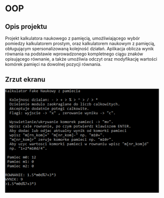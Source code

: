 # OOP
## Opis projektu
Projekt kalkulatora naukowego z pamięcią, umożliwiającego wybór pomiedzy kalkulatorem prostym, oraz kalkulatorem naukowym z pamięcią, obługującym spersonalizowaną kolejność działań. Aplikacja oblicza wynik równania na podstawie wprowadzonego kompletnego ciągu znaków opisującego równanie, a także umożliwia odczyt oraz modyfikację wartości komórek pamięci na dowolnej pozycji równania.

## Zrzut ekranu
<p align="center" >
  <img src="screenshots/screen1.PNG" >
</p>
